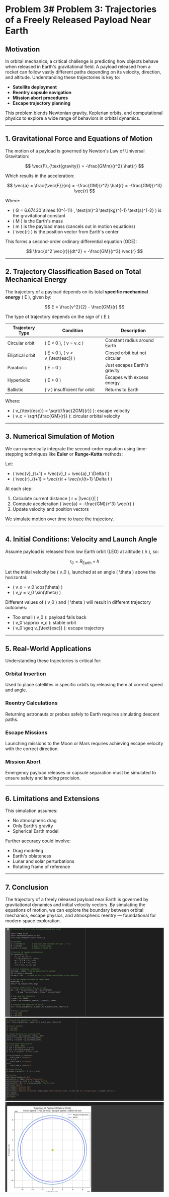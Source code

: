 # Problem 3# Problem 3: Trajectories of a Freely Released Payload Near Earth

## Motivation

In orbital mechanics, a critical challenge is predicting how objects behave when released in Earth's gravitational field. A payload released from a rocket can follow vastly different paths depending on its velocity, direction, and altitude. Understanding these trajectories is key to:

- **Satellite deployment**
- **Reentry capsule navigation**
- **Mission abort procedures**
- **Escape trajectory planning**

This problem blends Newtonian gravity, Keplerian orbits, and computational physics to explore a wide range of behaviors in orbital dynamics.

---

## 1. Gravitational Force and Equations of Motion

The motion of a payload is governed by Newton's Law of Universal Gravitation:

$$
\vec{F}_{\text{gravity}} = -\frac{GMm}{r^2} \hat{r}
$$

Which results in the acceleration:

$$
\vec{a} = \frac{\vec{F}}{m} = -\frac{GM}{r^2} \hat{r} = -\frac{GM}{r^3} \vec{r}
$$

Where:
- \( G = 6.67430 \times 10^{-11} \, \text{m}^3 \text{kg}^{-1} \text{s}^{-2} \) is the gravitational constant
- \( M \) is the Earth's mass
- \( m \) is the payload mass (cancels out in motion equations)
- \( \vec{r} \) is the position vector from Earth's center

This forms a second-order ordinary differential equation (ODE):

$$
\frac{d^2 \vec{r}}{dt^2} = -\frac{GM}{r^3} \vec{r}
$$

---

## 2. Trajectory Classification Based on Total Mechanical Energy

The trajectory of a payload depends on its total **specific mechanical energy** \( E \), given by:

$$
E = \frac{v^2}{2} - \frac{GM}{r}
$$

The type of trajectory depends on the sign of \( E \):

| Trajectory Type | Condition           | Description                           |
|------------------|---------------------|----------------------------------------|
| Circular orbit   | \( E < 0 \), \( v = v_c \) | Constant radius around Earth       |
| Elliptical orbit | \( E < 0 \), \( v < v_{\text{esc}} \) | Closed orbit but not circular     |
| Parabolic        | \( E = 0 \)         | Just escapes Earth's gravity         |
| Hyperbolic       | \( E > 0 \)         | Escapes with excess energy           |
| Ballistic        | \( v \) insufficient for orbit | Returns to Earth                  |

Where:
- \( v_{\text{esc}} = \sqrt{\frac{2GM}{r}} \): escape velocity
- \( v_c = \sqrt{\frac{GM}{r}} \): circular orbital velocity

---

## 3. Numerical Simulation of Motion

We can numerically integrate the second-order equation using time-stepping techniques like **Euler** or **Runge-Kutta** methods:

Let:
- \( \vec{v}_{t+1} = \vec{v}_t + \vec{a}_t \Delta t \)
- \( \vec{r}_{t+1} = \vec{r}_t + \vec{v}_{t+1} \Delta t \)

At each step:
1. Calculate current distance \( r = |\vec{r}| \)
2. Compute acceleration \( \vec{a} = -\frac{GM}{r^3} \vec{r} \)
3. Update velocity and position vectors

We simulate motion over time to trace the trajectory.

---

## 4. Initial Conditions: Velocity and Launch Angle

Assume payload is released from low Earth orbit (LEO) at altitude \( h \), so:

$$
r_0 = R_{\text{Earth}} + h
$$

Let the initial velocity be \( v_0 \), launched at an angle \( \theta \) above the horizontal:

- \( v_x = v_0 \cos(\theta) \)
- \( v_y = v_0 \sin(\theta) \)

Different values of \( v_0 \) and \( \theta \) will result in different trajectory outcomes:
- Too small \( v_0 \): payload falls back
- \( v_0 \approx v_c \): stable orbit
- \( v_0 \geq v_{\text{esc}} \): escape trajectory

---

## 5. Real-World Applications

Understanding these trajectories is critical for:

### Orbital Insertion
Used to place satellites in specific orbits by releasing them at correct speed and angle.

### Reentry Calculations
Returning astronauts or probes safely to Earth requires simulating descent paths.

###  Escape Missions
Launching missions to the Moon or Mars requires achieving escape velocity with the correct direction.

###  Mission Abort
Emergency payload releases or capsule separation must be simulated to ensure safety and landing precision.

---

## 6. Limitations and Extensions

This simulation assumes:
- No atmospheric drag
- Only Earth’s gravity
- Spherical Earth model

Further accuracy could involve:
- Drag modeling
- Earth's oblateness
- Lunar and solar perturbations
- Rotating frame of reference

---

## 7. Conclusion

The trajectory of a freely released payload near Earth is governed by gravitational dynamics and initial velocity vectors. By simulating the equations of motion, we can explore the boundary between orbital mechanics, escape physics, and atmospheric reentry — foundational for modern space exploration.

![alt text](image-6.png)
![alt text](image-7.png)
![alt text](image-8.png)